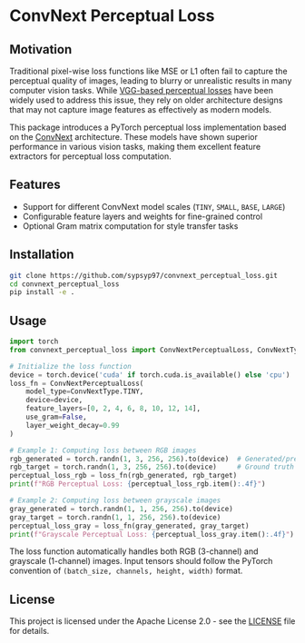 # ConvNext Perceptual Loss

## Motivation

Traditional pixel-wise loss functions like MSE or L1 often fail to capture the perceptual quality of images, leading to blurry or unrealistic results in many computer vision tasks. While [VGG-based perceptual losses](https://arxiv.org/abs/1603.08155) have been widely used to address this issue, they rely on older architecture designs that may not capture image features as effectively as modern models.

This package introduces a PyTorch perceptual loss implementation based on the [ConvNext](https://arxiv.org/abs/2201.03545) architecture. These models have shown superior performance in various vision tasks, making them excellent feature extractors for perceptual loss computation.

## Features

- Support for different ConvNext model scales (`TINY`, `SMALL`, `BASE`, `LARGE`)
- Configurable feature layers and weights for fine-grained control
- Optional Gram matrix computation for style transfer tasks

## Installation

```bash
git clone https://github.com/sypsyp97/convnext_perceptual_loss.git
cd convnext_perceptual_loss
pip install -e .
```

## Usage

```python
import torch
from convnext_perceptual_loss import ConvNextPerceptualLoss, ConvNextType

# Initialize the loss function
device = torch.device('cuda' if torch.cuda.is_available() else 'cpu')
loss_fn = ConvNextPerceptualLoss(
    model_type=ConvNextType.TINY,
    device=device,
    feature_layers=[0, 2, 4, 6, 8, 10, 12, 14],
    use_gram=False,
    layer_weight_decay=0.99 
)

# Example 1: Computing loss between RGB images
rgb_generated = torch.randn(1, 3, 256, 256).to(device)  # Generated/predicted image
rgb_target = torch.randn(1, 3, 256, 256).to(device)     # Ground truth image
perceptual_loss_rgb = loss_fn(rgb_generated, rgb_target)
print(f"RGB Perceptual Loss: {perceptual_loss_rgb.item():.4f}")

# Example 2: Computing loss between grayscale images
gray_generated = torch.randn(1, 1, 256, 256).to(device)
gray_target = torch.randn(1, 1, 256, 256).to(device)
perceptual_loss_gray = loss_fn(gray_generated, gray_target)
print(f"Grayscale Perceptual Loss: {perceptual_loss_gray.item():.4f}")
```

The loss function automatically handles both RGB (3-channel) and grayscale (1-channel) images. Input tensors should follow the PyTorch convention of `(batch_size, channels, height, width)` format.

## License

This project is licensed under the Apache License 2.0 - see the [LICENSE](LICENSE) file for details.

